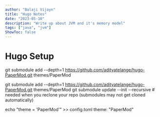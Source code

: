 ```yaml
---
author: "Balaji Vijayn"
title: "Hugo Notes"
date: "2023-05-10"
description: "Write up about JVM and it's memory model"
tags: ["java", "jvm"]
ShowToc: false
---
```


# Hugo Setup

git submodule add --depth=1 https://github.com/adityatelange/hugo-PaperMod.git themes/PaperMod


git submodule add --depth=1 https://github.com/adityatelange/hugo-PaperMod.git themes/PaperMod
git submodule update --init --recursive # needed when you reclone your repo (submodules may not get cloned automatically)

echo "theme = 'PaperMod'" >> config.toml
theme: "PaperMod"